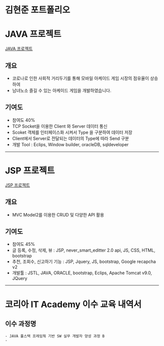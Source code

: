 # 김현준 포트폴리오

# JAVA 프로젝트 
[JAVA 프로젝트](https://github.com/HyunJun-K/Mini-Proejct) 
## 개요
 - 코로나로 인한 사회적 거리두기를 통해 모바일 아케이드 게임 시장의 점유율이 상승하여
 - 남녀노소 즐길 수 있는 아케이드 게임을 개발하였습니다. 
## 기여도 
 - 참여도 40% 
 - TCP Socket을 이용한 Client 와 Server 데이터 통신   
 - Scoket 객체를 인터페이스화 시켜서 Type 을 구분하여 데이터 저장   
 - Client에서 Server로 전달되는 데이터의 Type에 따라 Send 구분  
 - 개발 Tool : Eclips, Window builder, oracleDB, sqldeveloper

----

# JSP 프로젝트 
[JSP 프로젝트](https://github.com/HyunJun-K/JSP_Project)
## 개요
 - MVC Model2를 이용한 CRUD 및 다양한 API 활용 
## 기여도 
 - 참여도 45%
 - 글 등록, 수정, 삭제, 뷰 : JSP, never_smart_editter 2.0 api, JS, CSS, HTML,        bootstrap
 - 추천, 조회수, 신고하기 기능 : JSP, Jquery, JS, bootstrap, Google recapcha v2
 - 개발툴 : JSTL, JAVA, ORACLE, bootstrap, Eclips, Apache Tomcat v9.0, JQuery



----
# 코리아 IT Academy 이수 교육 내역서 
## 이수 과정명 
    - JAVA 풀스택 프레임웍 기반 SW 실무 개발자 양성 과정 B 
    - 
